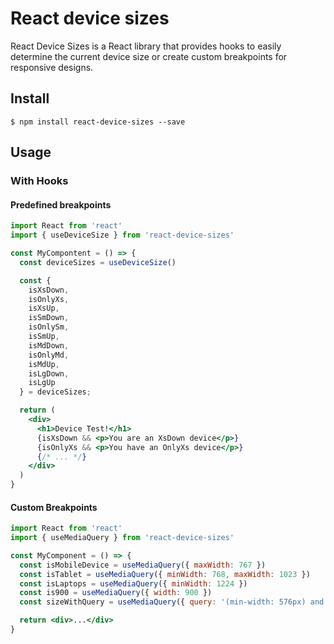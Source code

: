 # React device sizes

React Device Sizes is a React library that provides hooks to easily determine the current device size or create custom breakpoints for responsive designs.
## Install

```console
$ npm install react-device-sizes --save
```

## Usage

### With Hooks

#### Predefined breakpoints

```jsx
import React from 'react'
import { useDeviceSize } from 'react-device-sizes'

const MyCompontent = () => {
  const deviceSizes = useDeviceSize()

  const {
    isXsDown,
    isOnlyXs,
    isXsUp,
    isSmDown,
    isOnlySm,
    isSmUp,
    isMdDown,
    isOnlyMd,
    isMdUp,
    isLgDown,
    isLgUp
  } = deviceSizes;

  return (
    <div>
      <h1>Device Test!</h1>
      {isXsDown && <p>You are an XsDown device</p>}
      {isOnlyXs && <p>You have an OnlyXs device</p>}
      {/* ... */}
    </div>
  )
}
```
#### Custom Breakpoints

```jsx
import React from 'react'
import { useMediaQuery } from 'react-device-sizes'

const MyComponent = () => {
  const isMobileDevice = useMediaQuery({ maxWidth: 767 })
  const isTablet = useMediaQuery({ minWidth: 768, maxWidth: 1023 })
  const isLaptops = useMediaQuery({ minWidth: 1224 })
  const is900 = useMediaQuery({ width: 900 })
  const sizeWithQuery = useMediaQuery({ query: '(min-width: 576px) and (max-width: 767.98px)' })

  return <div>...</div>
}
```